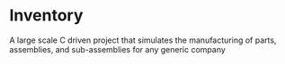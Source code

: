# Inventory
A large scale C driven project that simulates the manufacturing of parts, assemblies, and sub-assemblies for any generic company
